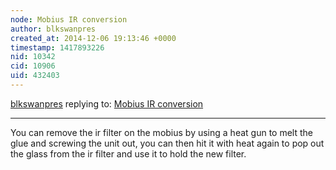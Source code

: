 ```yaml
---
node: Mobius IR conversion
author: blkswanpres
created_at: 2014-12-06 19:13:46 +0000
timestamp: 1417893226
nid: 10342
cid: 10906
uid: 432403
---
```




[blkswanpres](../profile/blkswanpres) replying to: [Mobius IR conversion](../notes/cfastie/04-22-2014/mobius-ir-conversion)

----
You can remove the ir filter on the mobius by using a heat gun to melt the glue and screwing the unit out, you can then hit it with heat again to pop out the glass from the ir filter and use it to hold the new filter.